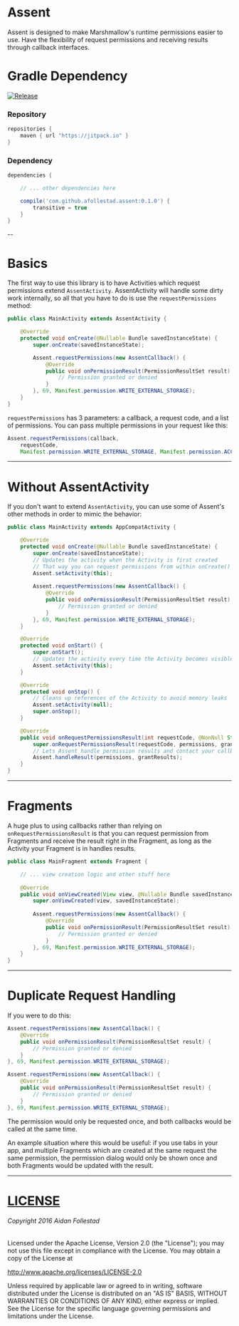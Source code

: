 # Assent

Assent is designed to make Marshmallow's runtime permissions easier to use. Have the flexibility of
 request permissions and receiving results through callback interfaces.

# Gradle Dependency

[![Release](https://img.shields.io/github/release/afollestad/assent.svg?label=jitpack)](https://jitpack.io/#afollestad/assent)

### Repository

```gradle
repositories {
    maven { url "https://jitpack.io" }
}
```

### Dependency

```gradle
dependencies {

    // ... other dependencies here

    compile('com.github.afollestad.assent:0.1.0') {
        transitive = true
    }
}
```

--

# Basics

The first way to use this library is to have Activities which request permissions extend `AssentActivity`.
AssentActivity will handle some dirty work internally, so all that you have to do is use the `requestPermissions` method:

```java
public class MainActivity extends AssentActivity {

    @Override
    protected void onCreate(@Nullable Bundle savedInstanceState) {
        super.onCreate(savedInstanceState);

        Assent.requestPermissions(new AssentCallback() {
            @Override
            public void onPermissionResult(PermissionResultSet result) {
                // Permission granted or denied
            }
        }, 69, Manifest.permission.WRITE_EXTERNAL_STORAGE);
    }
}
```

`requestPermissions` has 3 parameters: a callback, a request code, and a list of permissions. You
can pass multiple permissions in your request like this:

```java
Assent.requestPermissions(callback, 
    requestCode,
    Manifest.permission.WRITE_EXTERNAL_STORAGE, Manifest.permission.ACCESS_FINE_LOCATION);
```

---

# Without AssentActivity

If you don't want to extend `AssentActivity`, you can use some of Assent's other methods in order to
mimic the behavior:

```java
public class MainActivity extends AppCompatActivity {

    @Override
    protected void onCreate(@Nullable Bundle savedInstanceState) {
        super.onCreate(savedInstanceState);
        // Updates the activity when the Activity is first created
        // That way you can request permissions from within onCreate()
        Assent.setActivity(this);
        
        Assent.requestPermissions(new AssentCallback() {
            @Override
            public void onPermissionResult(PermissionResultSet result) {
                // Permission granted or denied
            }
        }, 69, Manifest.permission.WRITE_EXTERNAL_STORAGE);
    }

    @Override
    protected void onStart() {
        super.onStart();
        // Updates the activity every time the Activity becomes visible again
        Assent.setActivity(this);
    }

    @Override
    protected void onStop() {
        // Cleans up references of the Activity to avoid memory leaks
        Assent.setActivity(null);
        super.onStop();
    }

    @Override
    public void onRequestPermissionsResult(int requestCode, @NonNull String[] permissions, @NonNull int[] grantResults) {
        super.onRequestPermissionsResult(requestCode, permissions, grantResults);
        // Lets Assent handle permission results and contact your callbacks
        Assent.handleResult(permissions, grantResults);
    }
}
```

---

# Fragments

A huge plus to using callbacks rather than relying on `onRequestPermissionsResult` is that you
 can request permission from Fragments and receive the result right in the Fragment, as long as
 the Activity your Fragment is in handles results.
 
```java
public class MainFragment extends Fragment {

    // ... view creation logic and other stuff here
    
    @Override
    public void onViewCreated(View view, @Nullable Bundle savedInstanceState) {
        super.onViewCreated(view, savedInstanceState);
        
        Assent.requestPermissions(new AssentCallback() {
            @Override
            public void onPermissionResult(PermissionResultSet result) {
                // Permission granted or denied
            }
        }, 69, Manifest.permission.WRITE_EXTERNAL_STORAGE);
    }
}
```

---

# Duplicate Request Handling

If you were to do this:

```java
Assent.requestPermissions(new AssentCallback() {
    @Override
    public void onPermissionResult(PermissionResultSet result) {
        // Permission granted or denied
    }
}, 69, Manifest.permission.WRITE_EXTERNAL_STORAGE);

Assent.requestPermissions(new AssentCallback() {
    @Override
    public void onPermissionResult(PermissionResultSet result) {
        // Permission granted or denied
    }
}, 69, Manifest.permission.WRITE_EXTERNAL_STORAGE);
```

The permission would only be requested once, and both callbacks would be called at the same time.

An example situation where this would be useful: if you use tabs in your app, and multiple Fragments
which are created at the same request the same permission, the permission dialog would only be shown once
and both Fragments would be updated with the result.

---

# [LICENSE](/LICENSE.md)

###### Copyright 2016 Aidan Follestad

Licensed under the Apache License, Version 2.0 (the "License");
you may not use this file except in compliance with the License.
You may obtain a copy of the License at

http://www.apache.org/licenses/LICENSE-2.0

Unless required by applicable law or agreed to in writing, software
distributed under the License is distributed on an "AS IS" BASIS,
WITHOUT WARRANTIES OR CONDITIONS OF ANY KIND, either express or implied.
See the License for the specific language governing permissions and
limitations under the License.